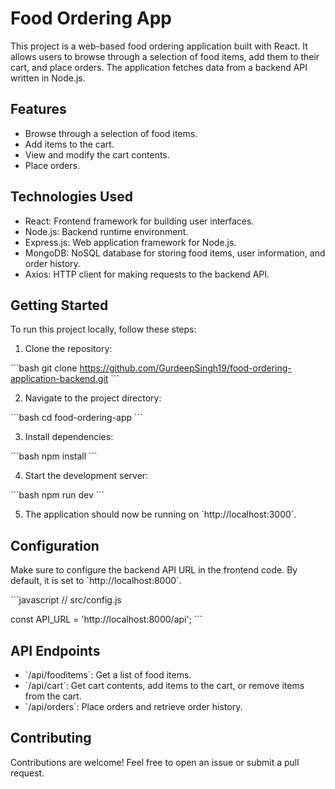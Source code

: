 
# Food Ordering App

This project is a web-based food ordering application built with React. It allows users to browse through a selection of food items, add them to their cart, and place orders. The application fetches data from a backend API written in Node.js.

## Features

- Browse through a selection of food items.
- Add items to the cart.
- View and modify the cart contents.
- Place orders.

## Technologies Used

- React: Frontend framework for building user interfaces.
- Node.js: Backend runtime environment.
- Express.js: Web application framework for Node.js.
- MongoDB: NoSQL database for storing food items, user information, and order history.
- Axios: HTTP client for making requests to the backend API.

## Getting Started

To run this project locally, follow these steps:

1. Clone the repository:

\`\`\`bash
git clone https://github.com/GurdeepSingh19/food-ordering-application-backend.git
\`\`\`

2. Navigate to the project directory:

\`\`\`bash
cd food-ordering-app
\`\`\`

3. Install dependencies:

\`\`\`bash
npm install
\`\`\`

4. Start the development server:

\`\`\`bash
npm run dev
\`\`\`

5. The application should now be running on \`http://localhost:3000\`.

## Configuration

Make sure to configure the backend API URL in the frontend code. By default, it is set to \`http://localhost:8000\`.

\`\`\`javascript
// src/config.js

const API_URL = 'http://localhost:8000/api';
\`\`\`

## API Endpoints

- \`/api/fooditems\`: Get a list of food items.
- \`/api/cart\`: Get cart contents, add items to the cart, or remove items from the cart.
- \`/api/orders\`: Place orders and retrieve order history.

## Contributing

Contributions are welcome! Feel free to open an issue or submit a pull request.